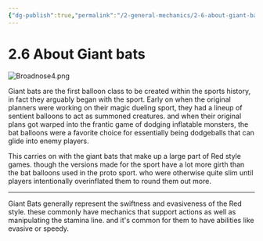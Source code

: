 ```yaml
---
{"dg-publish":true,"permalink":"/2-general-mechanics/2-6-about-giant-bats/"}
---
```


# 2.6 About Giant bats

![Broadnose4.png](/img/user/Broadnose4.png)

Giant bats are the first balloon class to be created within the sports history, in fact they arguably began with the sport. Early on when the original planners were working on their magic dueling sport, they had a lineup of sentient balloons to act as summoned creatures. and when their original plans got warped into the frantic game of dodging inflatable monsters, the bat balloons were a favorite choice for essentially being dodgeballs that can glide into enemy players.

This carries on with the giant bats that make up a large part of Red style games. though the versions made for the sport have a lot more girth than the bat balloons used in the proto sport. who were otherwise quite slim until players intentionally overinflated them to round them out more.

---

Giant Bats generally represent the swiftness and evasiveness of the Red style. these commonly have mechanics that support actions as well as manipulating the stamina line. and it's common for them to have abilities like evasive or speedy.